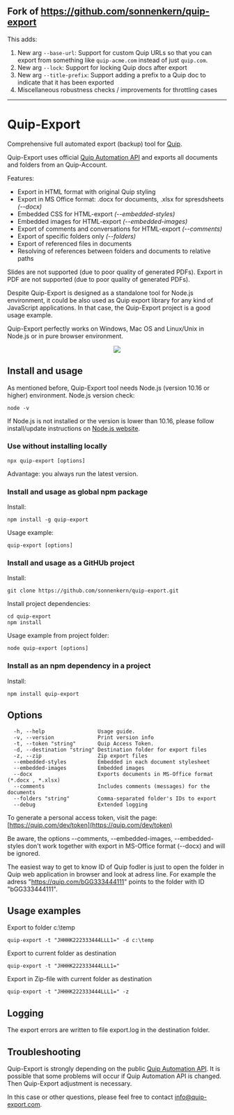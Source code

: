 ## Fork of https://github.com/sonnenkern/quip-export

This adds:

1. New arg `--base-url`: Support for custom Quip URLs so that you can export from something like `quip-acme.com` instead of just `quip.com`.
2. New arg `--lock`: Support for locking Quip docs after export
3. New arg `--title-prefix`: Support adding a prefix to a Quip doc to indicate that it has been exported
4. Miscellaneous robustness checks / improvements for throttling cases


---

# Quip-Export
Comprehensive full automated export (backup) tool for [Quip](https://quip.com/).

Quip-Export uses official [Quip Automation API](https://quip.com/dev/automation/documentation) and exports all documents and folders from an Quip-Account. 

Features:

* Export in HTML format with original Quip styling
* Export in MS Office format: .docx for documents, .xlsx for spresdsheets _(--docx)_ 
* Embedded CSS for HTML-export _(--embedded-styles)_
* Embedded images for HTML-export _(--embedded-images)_
* Export of comments and conversations for HTML-export _(--comments)_
* Export of specific folders only _(--folders)_ 
* Export of referenced files in documents
* Resolving of references between folders and documents to relative paths

Slides are not supported (due to poor quality of generated PDFs). Export in PDF are not supported (due to poor quality of generated PDFs).

Despite Quip-Export is designed as a standalone tool for Node.js environment, it could be also used as Quip export library for any kind of JavaScript applications. In that case, the Quip-Export project is a good usage example.
 
Quip-Export perfectly works on Windows, Mac OS and Linux/Unix in Node.js or in pure browser environment.  

<p align="center">
  <img src="https://raw.githubusercontent.com/sonnenkern/quip-export/master/public/example-anim.gif">
</p>

## Install and usage
As mentioned before, Quip-Export tool needs Node.js (version 10.16 or higher) environment.
Node.js version check:
```
node -v
```
If Node.js is not installed or the version is lower than 10.16, please follow install/update instructions on [Node.js website](https://nodejs.org/en/).

### Use without installing locally
```
npx quip-export [options]
```
Advantage: you always run the latest version.

### Install and usage as global npm package
Install:
```
npm install -g quip-export
```

Usage example:
```
quip-export [options]
```

### Install and usage as a GitHUb project
Install:
```
git clone https://github.com/sonnenkern/quip-export.git
```

Install project dependencies:
```
cd quip-export
npm install
```

Usage example from project folder:
```
node quip-export [options]
```

### Install as an npm dependency in a project
Install:
```
npm install quip-export
```

## Options
```
  -h, --help                 Usage guide.
  -v, --version              Print version info
  -t, --token "string"       Quip Access Token.
  -d, --destination "string" Destination folder for export files
  -z, --zip                  Zip export files
  --embedded-styles          Embedded in each document stylesheet
  --embedded-images          Embedded images
  --docx                     Exports documents in MS-Office format (*.docx , *.xlsx)
  --comments                 Includes comments (messages) for the documents
  --folders "string"         Comma-separated folder's IDs to export
  --debug                    Extended logging
```

To generate a personal access token, visit the page: [https://quip.com/dev/token](https://quip.com/dev/token)

Be aware, the options --comments, --embedded-images, --embedded-styles don't work together with export in MS-Office format (--docx) and will be ignored.

The easiest way to get to know ID of Quip fodler is just to open the folder in Quip web application in browser and look at adress line. For example the adress "https://quip.com/bGG333444111" points to the folder with ID "bGG333444111".

## Usage examples
Export to folder c:\temp
```
quip-export -t "JHHHK222333444LLL1=" -d c:\temp
```
Export to current folder as destination
```
quip-export -t "JHHHK222333444LLL1="
```
Export in Zip-file with current folder as destination
```
quip-export -t "JHHHK222333444LLL1=" -z
```

## Logging
The export errors are written to file export.log in the destination folder.

## Troubleshooting
Quip-Export is strongly depending on the public [Quip Automation API](https://quip.com/dev/automation/documentation).
It is possible that some problems will occur if Quip Automation API is changed. Then Quip-Export adjustment is necessary.

In this case or other questions, please feel free to contact [info@quip-export.com](info@quip-export.com).